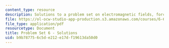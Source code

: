 ```yaml
---
content_type: resource
description: Solutions to a problem set on electromagnetic fields, forces, and motion.
file: https://ol-ocw-studio-app-production.s3.amazonaws.com/courses/6-641-electromagnetic-fields-forces-and-motion-spring-2005/b9b787756c5de212e17df19613da50d0_05_ps06_sol.pdf
file_type: application/pdf
resourcetype: Document
title: Problem Set 6 - Solutions
uid: b9b78775-6c5d-e212-e17d-f19613da50d0
---
```


